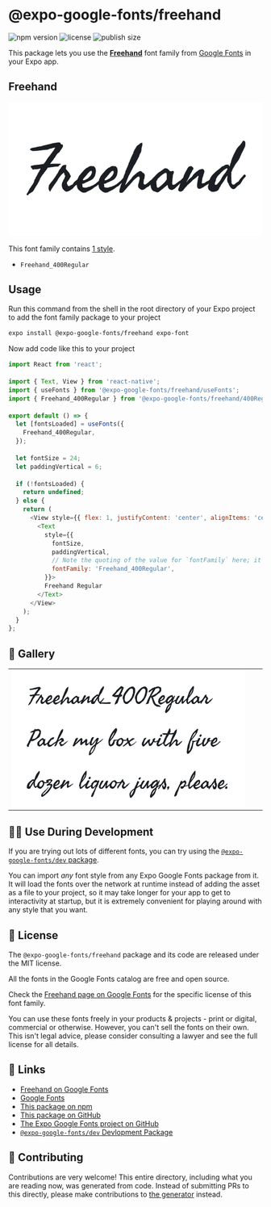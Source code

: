 # @expo-google-fonts/freehand

![npm version](https://flat.badgen.net/npm/v/@expo-google-fonts/freehand)
![license](https://flat.badgen.net/github/license/expo/google-fonts)
![publish size](https://flat.badgen.net/packagephobia/install/@expo-google-fonts/freehand)

This package lets you use the [**Freehand**](https://fonts.google.com/specimen/Freehand) font family from [Google Fonts](https://fonts.google.com/) in your Expo app.

## Freehand

![Freehand](./font-family.png)

This font family contains [1 style](#-gallery).

- `Freehand_400Regular`

## Usage

Run this command from the shell in the root directory of your Expo project to add the font family package to your project
```sh
expo install @expo-google-fonts/freehand expo-font
```

Now add code like this to your project
```js
import React from 'react';

import { Text, View } from 'react-native';
import { useFonts } from '@expo-google-fonts/freehand/useFonts';
import { Freehand_400Regular } from '@expo-google-fonts/freehand/400Regular';

export default () => {
  let [fontsLoaded] = useFonts({
    Freehand_400Regular,
  });

  let fontSize = 24;
  let paddingVertical = 6;

  if (!fontsLoaded) {
    return undefined;
  } else {
    return (
      <View style={{ flex: 1, justifyContent: 'center', alignItems: 'center' }}>
        <Text
          style={{
            fontSize,
            paddingVertical,
            // Note the quoting of the value for `fontFamily` here; it expects a string!
            fontFamily: 'Freehand_400Regular',
          }}>
          Freehand Regular
        </Text>
      </View>
    );
  }
};

```

## 🔡 Gallery


||||
|-|-|-|
|![Freehand_400Regular](.//400Regular/Freehand_400Regular.ttf.png)||||


## 👩‍💻 Use During Development

If you are trying out lots of different fonts, you can try using the [`@expo-google-fonts/dev` package](https://github.com/expo/google-fonts/tree/master/font-packages/dev#readme).

You can import *any* font style from any Expo Google Fonts package from it. It will load the fonts
over the network at runtime instead of adding the asset as a file to your project, so it may take longer
for your app to get to interactivity at startup, but it is extremely convenient
for playing around with any style that you want.

## 📖 License

The `@expo-google-fonts/freehand` package and its code are released under the MIT license.

All the fonts in the Google Fonts catalog are free and open source.

Check the [Freehand page on Google Fonts](https://fonts.google.com/specimen/Freehand) for the specific license of this font family.

You can use these fonts freely in your products & projects - print or digital, commercial or otherwise. However, you can't sell the fonts on their own. This isn't legal advice, please consider consulting a lawyer and see the full license for all details.

## 🔗 Links

- [Freehand on Google Fonts](https://fonts.google.com/specimen/Freehand)
- [Google Fonts](https://fonts.google.com/)
- [This package on npm](https://www.npmjs.com/package/@expo-google-fonts/freehand)
- [This package on GitHub](https://github.com/expo/google-fonts/tree/master/font-packages/freehand)
- [The Expo Google Fonts project on GitHub](https://github.com/expo/google-fonts)
- [`@expo-google-fonts/dev` Devlopment Package](https://github.com/expo/google-fonts/tree/master/font-packages/dev)

## 🤝 Contributing

Contributions are very welcome! This entire directory, including what you are reading now, was generated from code. Instead of submitting PRs to this directly, please make contributions to [the generator](https://github.com/expo/google-fonts/tree/master/packages/generator) instead.
